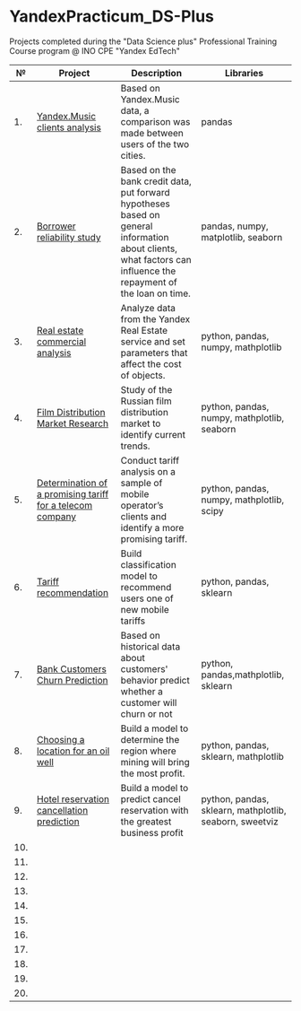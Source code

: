 # YandexPracticum_DS-Plus
Projects completed during the "Data Science plus" Professional Training Course program @ INO CPE "Yandex EdTech"

| №  | Project                      | Description                                              | Libraries     |
|----| ---------------------------- | -------------------------------------------------------- | ------------- |
| 1. | [Yandex.Music clients analysis](https://github.com/valfrank/YandexPracticum_DS-Plus/tree/main/01_Yandex.Music)| Based on Yandex.Music data, a comparison was made between users of the two cities. | pandas  |
| 2. | [Borrower reliability study](https://github.com/valfrank/YandexPracticum_DS-Plus/tree/main/02_Borrower%20Reliability%20Study)| Based on the bank credit data, put forward hypotheses based on general information about clients, what factors can influence the repayment of the loan on time.| pandas, numpy, matplotlib, seaborn|
| 3. | [Real estate commercial analysis](https://github.com/valfrank/YandexPracticum_DS-Plus/tree/main/03_Real%20estate%20commercial%20analysis)| Analyze data from the Yandex Real Estate service and set parameters that affect the cost of objects.| python, pandas, numpy, mathplotlib|
| 4. | [Film Distribution Market Research](https://github.com/valfrank/YandexPracticum_DS-Plus/tree/main/04_Film%20Distribution%20Market%20Research)| Study of the Russian film distribution market to identify current trends.|python, pandas, numpy, mathplotlib, seaborn|
| 5. | [Determination of a promising tariff for a telecom company](https://github.com/valfrank/YandexPracticum_DS-Plus/tree/main/05_Determination%20of%20a%20promising%20tariff%20for%20a%20telecom%20company)|Conduct tariff analysis on a sample of mobile operator’s clients and identify a more promising tariff.|python, pandas, numpy, mathplotlib, scipy|
| 6. |[Tariff recommendation](https://github.com/valfrank/YandexPracticum_DS-Plus/tree/main/06_Tariff%20recommendation)|Build classification model to recommend users one of new mobile tariffs| python, pandas, sklearn|
| 7. | [Bank Customers Churn Prediction](https://github.com/valfrank/YandexPracticum_DS-Plus/tree/main/07_Bank%20Customers%20Churn%20Prediction)|Based on historical data about customers' behavior predict whether a customer will churn or not|python, pandas,mathplotlib, sklearn|
| 8. |[Choosing a location for an oil well](https://github.com/valfrank/YandexPracticum_DS-Plus/tree/main/08_Choosing%20a%20location%20for%20an%20oil%20well)|Build a model to determine the region where mining will bring the most profit.|python, pandas, sklearn, mathplotlib|
| 9. |[Hotel reservation cancellation prediction](https://github.com/valfrank/YandexPracticum_DS-Plus/tree/main/09_Hotel%20reservation%20cancellation%20prediction)|Build a model to predict сancel reservation with the greatest business profit|python, pandas, sklearn, mathplotlib, seaborn, sweetviz|
| 10.|
| 11.|
| 12.|
| 13.|
| 14.|
| 15.|
| 16.|
| 17.|
| 18.|
| 19.|
| 20.|
